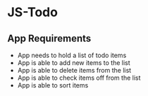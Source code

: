 # JS-Todo

## App Requirements

* App needs to hold a list of todo items
* App is able to add new items to the list
* App is able to delete items from the list
* App is able to check items off from the list
* App is able to sort items 
